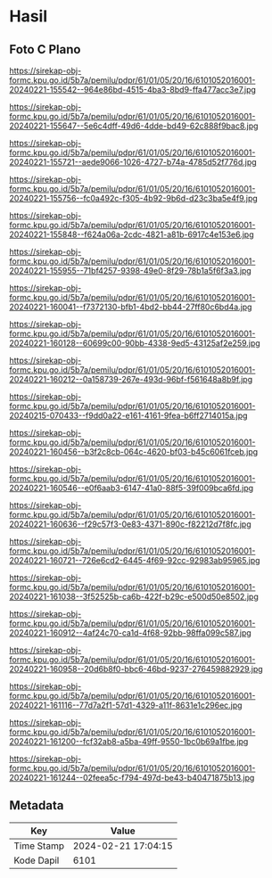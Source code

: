 # Hasil

## Foto C Plano

https://sirekap-obj-formc.kpu.go.id/5b7a/pemilu/pdpr/61/01/05/20/16/6101052016001-20240221-155542--964e86bd-4515-4ba3-8bd9-ffa477acc3e7.jpg

https://sirekap-obj-formc.kpu.go.id/5b7a/pemilu/pdpr/61/01/05/20/16/6101052016001-20240221-155647--5e6c4dff-49d6-4dde-bd49-62c888f9bac8.jpg

https://sirekap-obj-formc.kpu.go.id/5b7a/pemilu/pdpr/61/01/05/20/16/6101052016001-20240221-155721--aede9066-1026-4727-b74a-4785d52f776d.jpg

https://sirekap-obj-formc.kpu.go.id/5b7a/pemilu/pdpr/61/01/05/20/16/6101052016001-20240221-155756--fc0a492c-f305-4b92-9b6d-d23c3ba5e4f9.jpg

https://sirekap-obj-formc.kpu.go.id/5b7a/pemilu/pdpr/61/01/05/20/16/6101052016001-20240221-155848--f624a06a-2cdc-4821-a81b-6917c4e153e6.jpg

https://sirekap-obj-formc.kpu.go.id/5b7a/pemilu/pdpr/61/01/05/20/16/6101052016001-20240221-155955--71bf4257-9398-49e0-8f29-78b1a5f6f3a3.jpg

https://sirekap-obj-formc.kpu.go.id/5b7a/pemilu/pdpr/61/01/05/20/16/6101052016001-20240221-160041--f7372130-bfb1-4bd2-bb44-27ff80c6bd4a.jpg

https://sirekap-obj-formc.kpu.go.id/5b7a/pemilu/pdpr/61/01/05/20/16/6101052016001-20240221-160128--60699c00-90bb-4338-9ed5-43125af2e259.jpg

https://sirekap-obj-formc.kpu.go.id/5b7a/pemilu/pdpr/61/01/05/20/16/6101052016001-20240221-160212--0a158739-267e-493d-96bf-f561648a8b9f.jpg

https://sirekap-obj-formc.kpu.go.id/5b7a/pemilu/pdpr/61/01/05/20/16/6101052016001-20240215-070433--f9dd0a22-e161-4161-9fea-b6ff2714015a.jpg

https://sirekap-obj-formc.kpu.go.id/5b7a/pemilu/pdpr/61/01/05/20/16/6101052016001-20240221-160456--b3f2c8cb-064c-4620-bf03-b45c6061fceb.jpg

https://sirekap-obj-formc.kpu.go.id/5b7a/pemilu/pdpr/61/01/05/20/16/6101052016001-20240221-160546--e0f6aab3-6147-41a0-88f5-39f009bca6fd.jpg

https://sirekap-obj-formc.kpu.go.id/5b7a/pemilu/pdpr/61/01/05/20/16/6101052016001-20240221-160636--f29c57f3-0e83-4371-890c-f82212d7f8fc.jpg

https://sirekap-obj-formc.kpu.go.id/5b7a/pemilu/pdpr/61/01/05/20/16/6101052016001-20240221-160721--726e6cd2-6445-4f69-92cc-92983ab95965.jpg

https://sirekap-obj-formc.kpu.go.id/5b7a/pemilu/pdpr/61/01/05/20/16/6101052016001-20240221-161038--3f52525b-ca6b-422f-b29c-e500d50e8502.jpg

https://sirekap-obj-formc.kpu.go.id/5b7a/pemilu/pdpr/61/01/05/20/16/6101052016001-20240221-160912--4af24c70-ca1d-4f68-92bb-98ffa099c587.jpg

https://sirekap-obj-formc.kpu.go.id/5b7a/pemilu/pdpr/61/01/05/20/16/6101052016001-20240221-160958--20d6b8f0-bbc6-46bd-9237-276459882929.jpg

https://sirekap-obj-formc.kpu.go.id/5b7a/pemilu/pdpr/61/01/05/20/16/6101052016001-20240221-161116--77d7a2f1-57d1-4329-a11f-8631e1c296ec.jpg

https://sirekap-obj-formc.kpu.go.id/5b7a/pemilu/pdpr/61/01/05/20/16/6101052016001-20240221-161200--fcf32ab8-a5ba-49ff-9550-1bc0b69a1fbe.jpg

https://sirekap-obj-formc.kpu.go.id/5b7a/pemilu/pdpr/61/01/05/20/16/6101052016001-20240221-161244--02feea5c-f794-497d-be43-b40471875b13.jpg


## Metadata

| Key        | Value               |
| ---------- | ------------------- |
| Time Stamp | 2024-02-21 17:04:15 |
| Kode Dapil | 6101                |



